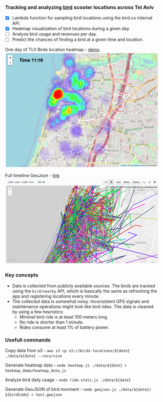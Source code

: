 ### Tracking and analyzing [bird](https://bird.co) scooter locations across Tel Aviv

- [x] Lambda function for sampling bird locations using the bird.co internal API.
- [x] Heatmap visualization of bird locations during a given day.
- [ ] Analyze bird usage and revenues per day.
- [ ] Predict the chances of finding a bird at a given time and location.

One day of TLV Birds location heatmap - [demo](https://idoco.github.io/birding/heatmap_demo/)
[![heatmap demo](examples/heatmap_example.png)](https://idoco.github.io/birding/heatmap_demo/)

Full timeline GeoJson - [link](examples/timeline_example.geojson)
[![timeline geojson](examples/timeline_example.png)](examples/timeline_example.geojson)

### Key concepts

- Data is collected from publicly available sources. The birds are tracked using the `bird/nearby` API, which is basically the same as refreshing the app and registering locations every minute.
- The collected data is somewhat noisy. Inconsistent GPS signals and maintenance operations might look like bird rides. The data is cleaned by using a few heuristics:
  - Minimal bird ride is at least 100 meters long.
  - No ride is shorter than 1 minute.
  - Rides consume at least 1% of battery power.

### Usefull commands

Copy data from s3 - `aws s3 cp s3://birds-locations/${date} ./data/${date} --recursive`

Generate heatmap data - `node heatmap.js ./data/${date} > heatmap_demo/heatmap_data.js`

Analyze bird daily usage - `node ride-stats.js ./data/${date}`

Generate GeoJSON of bird movment - `node geojson.js ./data/${date}/ ${birdCode} > test.geojson`
